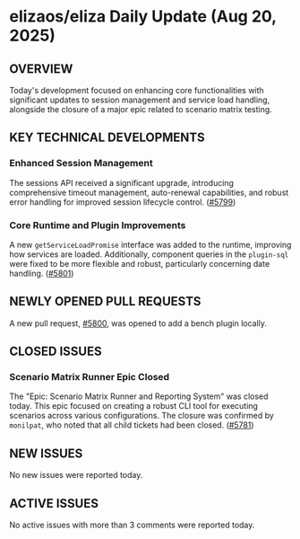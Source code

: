 # elizaos/eliza Daily Update (Aug 20, 2025)
## OVERVIEW 
Today's development focused on enhancing core functionalities with significant updates to session management and service load handling, alongside the closure of a major epic related to scenario matrix testing.

## KEY TECHNICAL DEVELOPMENTS

### Enhanced Session Management
The sessions API received a significant upgrade, introducing comprehensive timeout management, auto-renewal capabilities, and robust error handling for improved session lifecycle control. ([#5799](https://github.com/elizaos/eliza/pull/5799))

### Core Runtime and Plugin Improvements
A new `getServiceLoadPromise` interface was added to the runtime, improving how services are loaded. Additionally, component queries in the `plugin-sql` were fixed to be more flexible and robust, particularly concerning date handling. ([#5801](https://github.com/elizaos/eliza/pull/5801))

## NEWLY OPENED PULL REQUESTS
A new pull request, [#5800](https://github.com/elizaos/eliza/pull/5800), was opened to add a bench plugin locally.

## CLOSED ISSUES

### Scenario Matrix Runner Epic Closed
The "Epic: Scenario Matrix Runner and Reporting System" was closed today. This epic focused on creating a robust CLI tool for executing scenarios across various configurations. The closure was confirmed by `monilpat`, who noted that all child tickets had been closed. ([#5781](https://github.com/elizaos/eliza/issues/5781))

## NEW ISSUES
No new issues were reported today.

## ACTIVE ISSUES
No active issues with more than 3 comments were reported today.